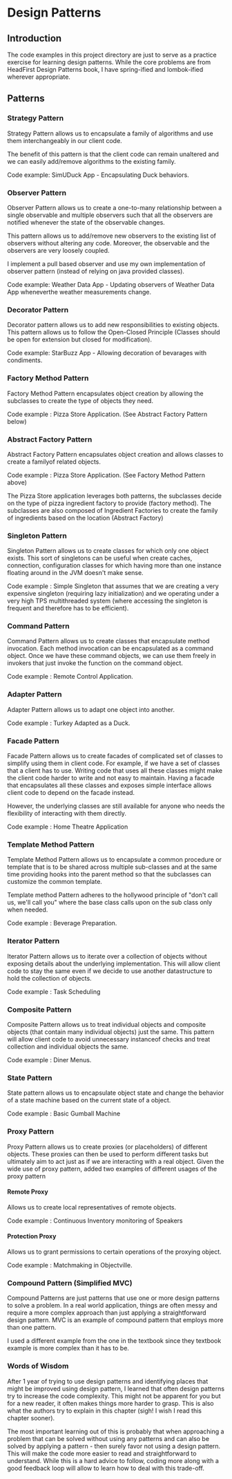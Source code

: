 # Design Patterns 

## Introduction
The code examples in this project directory are just to serve as a practice exercise for learning design patterns. 
While the core problems are from HeadFirst Design Patterns book, I have spring-ified and lombok-ified 
wherever appropriate.

## Patterns
### Strategy Pattern
Strategy Pattern allows us to encapsulate a family of algorithms and use them interchangeably in our client code. 

The benefit of this pattern is that the client code can remain unaltered and we can easily add/remove 
algorithms to the existing family. 
  
Code example: SimUDuck App - Encapsulating Duck behaviors. 

### Observer Pattern 
Observer Pattern allows us to create a one-to-many relationship between a single observable and multiple observers 
such that all the observers are notified whenever the state of the observable changes.

This pattern allows us to add/remove new observers to the existing list of observers without altering any code.
Moreover, the observable and the observers are very loosely coupled. 

I implement a pull based observer and use my own implementation of observer pattern 
(instead of relying on java provided classes). 

Code example: Weather Data App - Updating observers of Weather Data App wheneverthe weather measurements change.  

### Decorator Pattern
Decorator pattern allows us to add new responsibilities to existing objects. This pattern allows us to follow 
the Open-Closed Principle (Classes should be open for extension but closed for modification). 

Code example: StarBuzz App - Allowing decoration of bevarages with condiments. 

### Factory Method Pattern 
Factory Method Pattern encapsulates object creation by allowing the subclasses to create the type of objects they need. 
 
Code example : Pizza Store Application. (See Abstract Factory Pattern below)

### Abstract Factory Pattern
Abstract Factory Pattern encapsulates object creation and allows classes to create a familyof related objects. 

Code example : Pizza Store Application. (See Factory Method Pattern above)

The Pizza Store application leverages both patterns, the subclasses decide on the type of pizza ingredient 
factory to provide (factory method). The subclasses are also composed of Ingredient Factories to 
create the family of ingredients based on the location (Abstract Factory)

### Singleton Pattern
Singleton Pattern allows us to create classes for which only one object exists. This sort of singletons can
be useful when create caches, connection, configuration classes for which having more than one instance floating 
around in the JVM doesn't make sense. 

Code example : Simple Singleton that assumes that we are creating a very expensive singleton 
(requiring lazy initialization) and we operating under a very high TPS multithreaded system (where accessing the 
singleton is frequent and therefore has to be efficient). 

### Command Pattern
Command Pattern allows us to create classes that encapsulate method invocation. Each method invocation can be 
encapsulated as a command object. Once we have these command objects, we can use them freely in invokers that just 
invoke the function on the command object.

Code example : Remote Control Application.

### Adapter Pattern
Adapter Pattern allows us to adapt one object into another. 

Code example : Turkey Adapted as a Duck. 

### Facade Pattern
Facade Pattern allows us to create facades of complicated set of classes to simplify using them in client code.
For example, if we have a set of classes that a client has to use. Writing code that uses all these classes might
make the client code harder to write and not easy to maintain. Having a facade that encapsulates all these classes
and exposes simple interface allows client code to depend on the facade instead.  

However, the underlying classes are still available for anyone who needs the flexibility of interacting with 
them directly.
 
Code example : Home Theatre Application

### Template Method Pattern
Template Method Pattern allows us to encapsulate a common procedure or template that is to be shared across multiple 
sub-classes and at the same time providing hooks into the parent method so that the subclasses can customize the
common template. 

Template method Pattern adheres to the hollywood principle of "don't call us, we'll call you" where the base class
calls upon on the sub class only when needed. 

Code example : Beverage Preparation. 

### Iterator Pattern
Iterator Pattern allows us to iterate over a collection of objects without exposing details about the underlying
implementation. This will allow client code to stay the same even if we decide to use another datastructure to 
hold the collection of objects.

Code example : Task Scheduling 

### Composite Pattern
Composite Pattern allows us to treat individual objects and composite objects (that contain many individual objects)
just the same. This pattern will allow client code to avoid unnecessary instanceof checks and treat collection and 
individual objects the same. 

Code example : Diner Menus.   

### State Pattern
State pattern allows us to encapsulate object state and change the behavior of a state machine based on the current
state of a object.

Code example : Basic Gumball Machine

### Proxy Pattern
Proxy Pattern allows us to create proxies (or placeholders) of different objects. These proxies can then be used
to perform different tasks but ultimately aim to act just as if we are interacting with a real object. Given the wide
use of proxy pattern, added two examples of different usages of the proxy pattern

#### Remote Proxy
Allows us to create local representatives of remote objects.

Code example : Continuous Inventory monitoring of Speakers

#### Protection Proxy 
Allows us to grant permissions to certain operations of the proxying object.

Code example : Matchmaking in Objectville.

### Compound Pattern (Simplified MVC)
Compound Patterns are just patterns that use one or more design patterns to solve a problem. In a real world application,
things are often messy and require a more complex approach than just applying a straightforward design pattern. MVC is
an example of compound pattern that employs more than one pattern.

I used a different example from the one in the textbook since they textbook example is more complex than it has to be.

### Words of Wisdom
After 1 year of trying to use design patterns and identifying places that might be improved using design pattern, I learned
that often design patterns try to increase the code complexity. This might not be apparent for you but for a new reader, it
often makes things more harder to grasp. This is also what the authors try to explain in this chapter (sigh!  I wish
I read this chapter sooner).

The most important learning out of this is probably that when approaching a problem that can be solved without using any
patterns and can also be solved by applying a pattern - then surely favor not using a design pattern. This will make
the code more easier to read and straightforward to understand. While this is a hard advice to follow, coding more along
with a good feedback loop will allow to learn how to deal with this trade-off.

